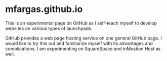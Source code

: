 # mfargas.github.io

This is an experimental page on GitHub as I self-teach myself to develop websites on various types of launchpads.

GitHub provides a web page hosting service on one general GitHub page. I would like to try this out and familiarize myself with its advantages and complications. I am experimenting on SquareSpace and inMostion Host as well. 
